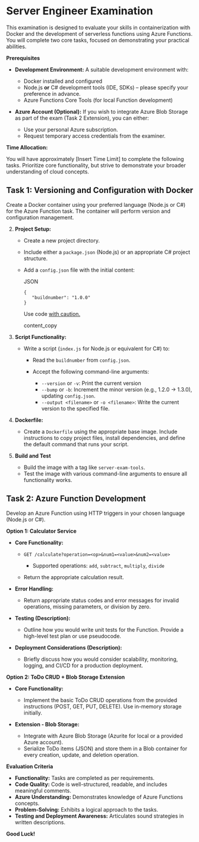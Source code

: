 
# Server Engineer Examination

This examination is designed to evaluate your skills in containerization with Docker and the development of serverless functions using Azure Functions. You will complete two core tasks, focused on demonstrating your practical abilities.

**Prerequisites**

-   **Development Environment:** A suitable development environment with:
    
    -   Docker installed and configured
    -   Node.js **or** C# development tools (IDE, SDKs) – please specify your preference in advance.
    -   Azure Functions Core Tools (for local Function development)
    
-   **Azure Account (Optional):** If you wish to integrate Azure Blob Storage as part of the exam (Task 2 Extension), you can either:
    
    -   Use your personal Azure subscription.
    -   Request temporary access credentials from the examiner.
    

**Time Allocation:**

You will have approximately [Insert Time Limit] to complete the following tasks. Prioritize core functionality, but strive to demonstrate your broader understanding of cloud concepts.

## Task 1: Versioning and Configuration with Docker

Create a Docker container using your preferred language (Node.js or C#) for the Azure Function task. The container will perform version and configuration management.

2.  **Project Setup:**
    
    -   Create a new project directory.
    -   Include either a `package.json` (Node.js) or an appropriate C# project structure.
    -   Add a `config.json` file with the initial content:
        
        JSON
        
        ```
        {
           "buildnumber": "1.0.0"
        }
        
        ```
        
        Use code  [with caution.](https://gemini.google.com/faq#coding)
        
        content_copy
        
    
4.  **Script Functionality:**
    
    -   Write a script (`index.js` for Node.js or equivalent for C#) to:
        
        -   Read the `buildnumber` from `config.json`.
        -   Accept the following command-line arguments:
            
            -   `--version` or `-v`: Print the current version
            -   `--bump` or `-b`: Increment the minor version (e.g., 1.2.0 -> 1.3.0), updating `config.json`.
            -   `--output <filename>` or `-o <filename>`: Write the current version to the specified file.
            
        
    
6.  **Dockerfile:**
    
    -   Create a `Dockerfile` using the appropriate base image. Include instructions to copy project files, install dependencies, and define the default command that runs your script.
    
8.  **Build and Test**
    
    -   Build the image with a tag like `server-exam-tools`.
    -   Test the image with various command-line arguments to ensure all functionality works.
    

## Task 2: Azure Function Development

Develop an Azure Function using HTTP triggers in your chosen language (Node.js or C#).

**Option 1: Calculator Service**

-   **Core Functionality:**
    
    -   `GET /calculate?operation=<op>&num1=<value>&num2=<value>`
        
        -   Supported operations:  `add`,  `subtract`,  `multiply`,  `divide`
        
    -   Return the appropriate calculation result.
    
-   **Error Handling:**
    
    -   Return appropriate status codes and error messages for invalid operations, missing parameters, or division by zero.
    
-   **Testing (Description):**
    
    -   Outline how you would write unit tests for the Function. Provide a high-level test plan or use pseudocode.
    
-   **Deployment Considerations (Description):**
    
    -   Briefly discuss how you would consider scalability, monitoring, logging, and CI/CD for a production deployment.
    

**Option 2: ToDo CRUD + Blob Storage Extension**

-   **Core Functionality:**
    
    -   Implement the basic ToDo CRUD operations from the provided instructions (POST, GET, PUT, DELETE). Use in-memory storage initially.
    
-   **Extension - Blob Storage:**
    
    -   Integrate with Azure Blob Storage (Azurite for local or a provided Azure account).
    -   Serialize ToDo items (JSON) and store them in a Blob container for every creation, update, and deletion operation.
    

**Evaluation Criteria**

-   **Functionality:** Tasks are completed as per requirements.
-   **Code Quality:** Code is well-structured, readable, and includes meaningful comments.
-   **Azure Understanding:** Demonstrates knowledge of Azure Functions concepts.
-   **Problem-Solving:** Exhibits a logical approach to the tasks.
-   **Testing and Deployment Awareness:** Articulates sound strategies in written descriptions.

**Good Luck!**

